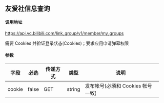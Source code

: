 ## 友爱社信息查询

#### 调用地址

https://api.vc.bilibili.com/link_group/v1/member/my_groups

需要 Cookies 并验证登录状态(Cookies)；要求应用申请弹幕权限

#### 参数

|字段|必选|传递方式|类型|说明|
|----|----|--------|----|----|
|cookie|false|GET|string|发布帐号(必须和 Cookies 帐号一致)|
